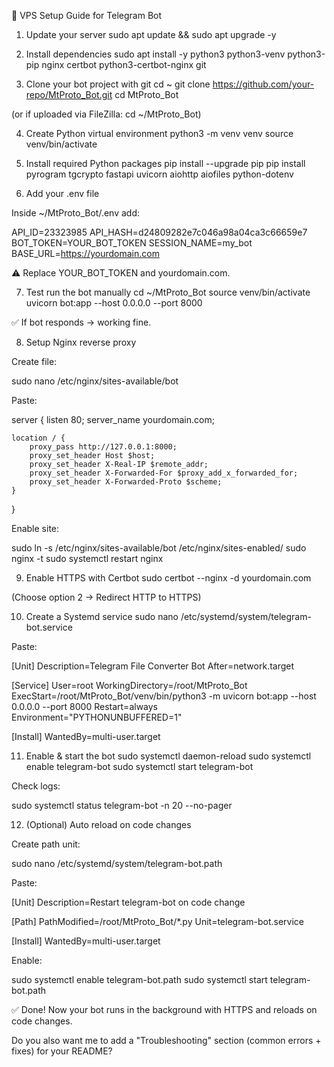 🚀 VPS Setup Guide for Telegram Bot
1. Update your server
sudo apt update && sudo apt upgrade -y

2. Install dependencies
sudo apt install -y python3 python3-venv python3-pip nginx certbot python3-certbot-nginx git

3. Clone your bot project with git
cd ~
git clone https://github.com/your-repo/MtProto_Bot.git
cd MtProto_Bot


(or if uploaded via FileZilla: cd ~/MtProto_Bot)

4. Create Python virtual environment
python3 -m venv venv
source venv/bin/activate

5. Install required Python packages
pip install --upgrade pip
pip install pyrogram tgcrypto fastapi uvicorn aiohttp aiofiles python-dotenv

6. Add your .env file

Inside ~/MtProto_Bot/.env add:

API_ID=23323985
API_HASH=d24809282e7c046a98a04ca3c66659e7
BOT_TOKEN=YOUR_BOT_TOKEN
SESSION_NAME=my_bot
BASE_URL=https://yourdomain.com


⚠️ Replace YOUR_BOT_TOKEN and yourdomain.com.

7. Test run the bot manually
cd ~/MtProto_Bot
source venv/bin/activate
uvicorn bot:app --host 0.0.0.0 --port 8000


✅ If bot responds → working fine.

8. Setup Nginx reverse proxy

Create file:

sudo nano /etc/nginx/sites-available/bot


Paste:

server {
    listen 80;
    server_name yourdomain.com;

    location / {
        proxy_pass http://127.0.0.1:8000;
        proxy_set_header Host $host;
        proxy_set_header X-Real-IP $remote_addr;
        proxy_set_header X-Forwarded-For $proxy_add_x_forwarded_for;
        proxy_set_header X-Forwarded-Proto $scheme;
    }
}


Enable site:

sudo ln -s /etc/nginx/sites-available/bot /etc/nginx/sites-enabled/
sudo nginx -t
sudo systemctl restart nginx

9. Enable HTTPS with Certbot
sudo certbot --nginx -d yourdomain.com


(Choose option 2 → Redirect HTTP to HTTPS)

10. Create a Systemd service
sudo nano /etc/systemd/system/telegram-bot.service


Paste:

[Unit]
Description=Telegram File Converter Bot
After=network.target

[Service]
User=root
WorkingDirectory=/root/MtProto_Bot
ExecStart=/root/MtProto_Bot/venv/bin/python3 -m uvicorn bot:app --host 0.0.0.0 --port 8000
Restart=always
Environment="PYTHONUNBUFFERED=1"

[Install]
WantedBy=multi-user.target

11. Enable & start the bot
sudo systemctl daemon-reload
sudo systemctl enable telegram-bot
sudo systemctl start telegram-bot


Check logs:

sudo systemctl status telegram-bot -n 20 --no-pager

12. (Optional) Auto reload on code changes

Create path unit:

sudo nano /etc/systemd/system/telegram-bot.path


Paste:

[Unit]
Description=Restart telegram-bot on code change

[Path]
PathModified=/root/MtProto_Bot/*.py
Unit=telegram-bot.service

[Install]
WantedBy=multi-user.target


Enable:

sudo systemctl enable telegram-bot.path
sudo systemctl start telegram-bot.path


✅ Done! Now your bot runs in the background with HTTPS and reloads on code changes.

Do you also want me to add a "Troubleshooting" section (common errors + fixes) for your README?
